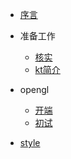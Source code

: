 - [序言](README.md)
- 准备工作
  - [核实](begin/check.md)
  - [kt简介](begin/kt.md)
- opengl
  - [开端](opengl/preparation.md)
  - [初试](opengl/init.md)

- [style](style.md)